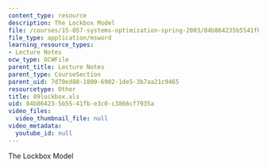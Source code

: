 ```yaml
---
content_type: resource
description: The Lockbox Model
file: /courses/15-057-systems-optimization-spring-2003/84b864235b5541fbe3c0c3866cf7935a_09lockbox.xls
file_type: application/msword
learning_resource_types:
- Lecture Notes
ocw_type: OCWFile
parent_title: Lecture Notes
parent_type: CourseSection
parent_uid: 7d70ed88-1800-6902-1de5-3b7aa21c9465
resourcetype: Other
title: 09lockbox.xls
uid: 84b86423-5b55-41fb-e3c0-c3866cf7935a
video_files:
  video_thumbnail_file: null
video_metadata:
  youtube_id: null
---
```

The Lockbox Model

